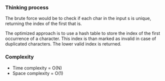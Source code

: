 ### Thinking process

The brute force would be to check if each char in the input s is unique, returning the index of the first that is.

The optimized approach is to use a hash table to store the index of the first occurrence of a character.
This index is than marked as invalid in case of duplicated characters. The lower valid index is returned.

### Complexity

* Time complexity = O(N)
* Space complexity = O(1)
